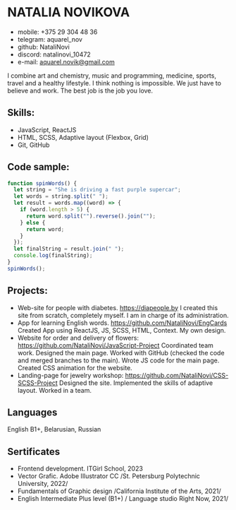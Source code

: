 # NATALIA NOVIKOVA

- mobile: +375 29 304 48 36
- telegram: aquarel_nov
- github: NataliNovi
- discord: natalinovi_10472
- e-mail: aquarel.novik@gmail.com

I combine art and chemistry, music and programming, medicine, sports, travel and a healthy lifestyle. I think nothing is impossible. We just have to believe and work. The best job is the job you love.

## Skills:

- JavaScript, ReactJS
- HTML, SCSS, Adaptive layout (Flexbox, Grid)
- Git, GitHub

## Code sample:

```javascript
function spinWords() {
  let string = "She is driving a fast purple supercar";
  let words = string.split(" ");
  let result = words.map((word) => {
    if (word.length > 5) {
      return word.split("").reverse().join("");
    } else {
      return word;
    }
  });
  let finalString = result.join(" ");
  console.log(finalString);
}
spinWords();
```

## Projects:

- Web-site for people with diabetes. https://diapeople.by I created this site from scratch, completely myself. I am in charge of its administration.
- App for learning English words. https://github.com/NataliNovi/EngCards Created App using ReactJS, JS, SCSS, HTML, Context. My own design.
- Website for order and delivery of flowers:
  https://github.com/NataliNovi/JavaScript-Project Coordinated team work. Designed the main page. Worked with GitHub (checked the code and merged branches to the main). Wrote JS code for the main page. Created CSS animation for the website.
- Landing-page for jewelry workshop: https://github.com/NataliNovi/CSS-SCSS-Project Designed the site. Implemented the skills of adaptive layout. Worked in a team.

## Languages

English B1+, Belarusian, Russian

## Sertificates

- Frontend development. ITGirl School, 2023
- Vector Grafic. Adobe Illustrator CC
  /St. Petersburg Polytechnic University, 2022/
- Fundamentals of Graphic design /California Institute of the Arts, 2021/
- English Intermediate Plus level (B1+) / Language studio Right Now, 2021/
